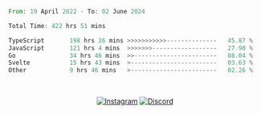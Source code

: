 <!--START_SECTION:waka-->

```rust
From: 19 April 2022 - To: 02 June 2024

Total Time: 422 hrs 51 mins

TypeScript       198 hrs 26 mins >>>>>>>>>>>--------------   45.87 %
JavaScript       121 hrs 4 mins  >>>>>>>------------------   27.98 %
Go               34 hrs 46 mins  >>-----------------------   08.04 %
Svelte           15 hrs 43 mins  >------------------------   03.63 %
Other            9 hrs 46 mins   >------------------------   02.26 %
```

<!--END_SECTION:waka-->


<!-- &nbsp;<div align="center">
  [![Spotify](https://supakorn-spotify.vercel.app/api/spotify?background_color=0d1117&border_color=ffffff)](https://open.spotify.com/user/314ljfgc3h2e3vrqtbm3tq35t5zq?si=f93b8de147494e3a)  
</div>
-->

&nbsp;<div align="center">
  [![Instagram](https://img.shields.io/badge/Instagram-E4405F?style=for-the-badge&logo=instagram&logoColor=white)](https://www.instagram.com/supakornigm/)
  [![Discord](https://img.shields.io/badge/Discord-7289DA?style=for-the-badge&logo=discord&logoColor=white)](https://discord.com/users/977487166609457172)
</div>



